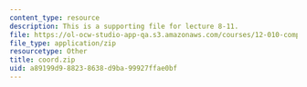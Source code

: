 ```yaml
---
content_type: resource
description: This is a supporting file for lecture 8-11.
file: https://ol-ocw-studio-app-qa.s3.amazonaws.com/courses/12-010-computational-methods-of-scientific-programming-fall-2011/a89199d988238638d9ba99927ffae0bf_coord.zip
file_type: application/zip
resourcetype: Other
title: coord.zip
uid: a89199d9-8823-8638-d9ba-99927ffae0bf
---
```

